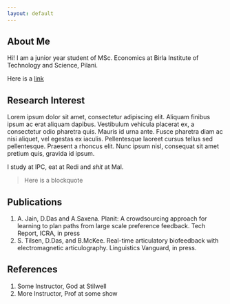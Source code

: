 ```yaml
---
layout: default
---
```


## About Me

Hi! I am a junior year student of MSc. Economics at Birla Institute of Technology and Science, Pilani.

Here is a [link](#)

## Research Interest

Lorem ipsum dolor sit amet, consectetur adipiscing elit. Aliquam finibus ipsum ac erat aliquam dapibus. Vestibulum vehicula placerat ex, a consectetur odio pharetra quis. Mauris id urna ante. Fusce pharetra diam ac nisi aliquet, vel egestas ex iaculis. Pellentesque laoreet cursus tellus sed pellentesque. Praesent a rhoncus elit. Nunc ipsum nisl, consequat sit amet pretium quis, gravida id ipsum.

I study at IPC, eat at Redi and *shit* at Mal.

> Here is a blockquote

## Publications

1. A. Jain, D.Das and A.Saxena. Planit: A crowdsourcing approach for learning to plan paths from large scale preference feedback. Tech Report, ICRA, in press
2. S. Tilsen, D.Das, and B.McKee. Real-time articulatory biofeedback with electromagnetic articulography. Linguistics Vanguard, in press.

## References

1. Some Instructor, God at Stilwell
2. More Instructor, Prof at some show
